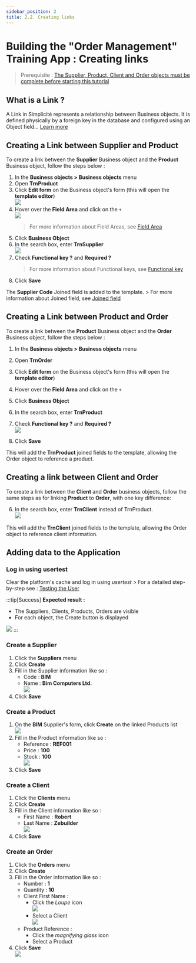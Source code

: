 ```yaml
---
sidebar_position: 2
title: 2.2. Creating links
---
```


# Building the "Order Management" Training App : Creating links

> Prerequisite : [The Supplier, Product, Client and Order objects must be complete before starting this tutorial](/lesson/tutorial/expanding/addobjects)

## What is a Link ?

A Link in Simplicité represents a relationship between Business objects. It is defined physically by a foreign key in the database and configured using an Object field... [Learn more](/lesson/docs/platform/businessobjects/links)

## Creating a Link between Supplier and Product

To create a link between the **Supplier** Business object and the **Product** Business object, follow the steps below :
1. In the **Business objects > Business objects** menu
2. Open **TrnProduct**
3. Click **Edit form** on the Business object's form (this will open the **template editor**)  
    ![](img/relations/edit-form.png)
4. Hover over the **Field Area** and click on the `+`  
    ![](img/relations/field-area.png)
    > For more information about Field Areas, see [Field Area](/lesson/docs/platform/userinterface/templating/fields-areas)  
5. Click **Business Object**
6. In the search box, enter **TrnSupplier**  
    ![](img/relations/search-supplier.png)
7. Check **Functional key ?** and **Required ?** 
    > For more information about Functional keys, see [Functional key](/lesson/docs/platform/businessobjects/fields#functional-key)
8. Click **Save**

The **Supplier Code** Joined field is added to the template.
    > For more information about Joined field, see [Joined field](/lesson/docs/platform/businessobjects/fields#joined-fields)

## Creating a Link between Product and Order

To create a link between the **Product** Business object and the **Order** Business object, follow the steps below :
1. In the **Business objects > Business objects** menu
2. Open **TrnOrder**
3. Click **Edit form** on the Business object's form (this will open the **template editor**)
4. Hover over the **Field Area** and click on the `+`
5. Click **Business Object**
6. In the search box, enter **TrnProduct**
7. Check **Functional key ?** and **Required ?**  
     ![](img/relations/foreign-key.png)

8. Click **Save**

This will add the **TrnProduct** joined fields to the template, allowing the Order object to reference a product.

## Creating a link between Client and Order

To create a link between the **Client** and **Order** business objects, follow the same steps as for linking **Product** to **Order**, with one key difference:

6. In the search box, enter **TrnClient** instead of TrnProduct.  
     ![](img/relations/foreign-key-cli.png)

This will add the **TrnClient** joined fields to the template, allowing the Order object to reference client information.

## Adding data to the Application

### Log in using usertest
Clear the platform's cache and log in using *usertest*
    > For a detailed step-by-step see : [Testing the User](/lesson/tutorial/getting-started/user#activating-and-testing-the-user)

:::tip[Success]
  <b>Expected result :</b>
    <ul>
        <li>The Suppliers, Clients, Products, Orders are visible</li>
        <li>For each object, the Create button is displayed</li>
    </ul>
    ![](img/relations/success-crud.png)
:::

### Create a Supplier

1. Click the **Suppliers** menu
2. Click **Create**
3. Fill in the Supplier information like so :
    - Code : **BIM**
    - Name : **Bim Computers Ltd.**  
    ![](img/relations/create-supplier.png)
4. Click **Save**

### Create a Product

1. On the **BIM** Supplier's form, click **Create** on the linked Products list  
    ![](img/relations/create-product-panel.png)
2. Fill in the Product information like so : 
    - Reference : **REF001**
    - Price : **100**
    - Stock : **100**   
    ![](img/relations/create-product.png)
3. Click **Save**

### Create a Client

1. Click the **Clients** menu
2. Click **Create**
3. Fill in the Client information like so :
    - First Name : **Robert**
    - Last Name : **Zebuilder**  
    ![](img/relations/create-client.png)
4. Click **Save**

### Create an Order

1. Click the **Orders** menu
2. Click **Create**
3. Fill in the Order information like so : 
    - Number : **1**
    - Quantity : **10**
    - Client First Name :
        - Click the *Loupe* icon  
            ![](img/relations/select-ref.png)
        - Select a Client  
             ![](img/relations/select-client.png)
    - Product Reference :
        - Click the *magnifying glass* icon  
        - Select a Product
4. Click **Save**  
![](img/relations/create-order.png)